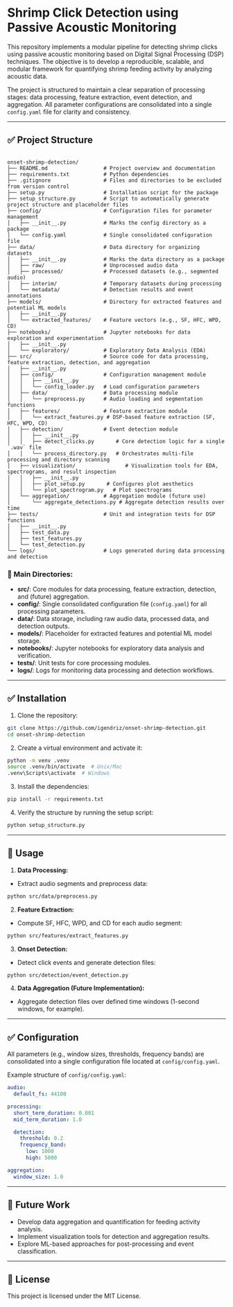 # Shrimp Click Detection using Passive Acoustic Monitoring

This repository implements a modular pipeline for detecting shrimp clicks using passive acoustic monitoring based on Digital Signal Processing (DSP) techniques. The objective is to develop a reproducible, scalable, and modular framework for quantifying shrimp feeding activity by analyzing acoustic data.

The project is structured to maintain a clear separation of processing stages: data processing, feature extraction, event detection, and aggregation. All parameter configurations are consolidated into a single `config.yaml` file for clarity and consistency.

---

## ✅ Project Structure

```

onset-shrimp-detection/
├── README.md                  # Project overview and documentation
├── requirements.txt           # Python dependencies
├── .gitignore                 # Files and directories to be excluded from version control
├── setup.py                   # Installation script for the package
├── setup_structure.py         # Script to automatically generate project structure and placeholder files
├── config/                    # Configuration files for parameter management
│   ├── __init__.py            # Marks the config directory as a package
│   └── config.yaml            # Single consolidated configuration file
├── data/                      # Data directory for organizing datasets
│   ├── __init__.py            # Marks the data directory as a package
│   ├── raw/                   # Unprocessed audio data
│   ├── processed/             # Processed datasets (e.g., segmented audio)
│   ├── interim/               # Temporary datasets during processing
│   └── metadata/              # Detection results and event annotations
├── models/                    # Directory for extracted features and potential ML models
│   ├── __init__.py
│   └── extracted_features/    # Feature vectors (e.g., SF, HFC, WPD, CD)
├── notebooks/                 # Jupyter notebooks for data exploration and experimentation
│   ├── __init__.py
│   └── exploratory/           # Exploratory Data Analysis (EDA)
├── src/                       # Source code for data processing, feature extraction, detection, and aggregation
│   ├── __init__.py
│   ├── config/                # Configuration management module
│   │   ├── __init__.py
│   │   └── config_loader.py   # Load configuration parameters
│   ├── data/                  # Data processing module
│   │   └── preprocess.py      # Audio loading and segmentation functions
│   ├── features/              # Feature extraction module
│   │   └── extract_features.py # DSP-based feature extraction (SF, HFC, WPD, CD)
│   ├── detection/             # Event detection module
│   │   ├── __init__.py
│   │   ├── detect_clicks.py       # Core detection logic for a single `.wav` file
│   │   └── process_directory.py   # Orchestrates multi-file processing and directory scanning
│   ├── visualization/                # Visualization tools for EDA, spectrograms, and result inspection
│   │   ├── __init__.py
│   │   ├── plot_setup.py       # Configures plot aesthetics
│   │   └── plot_spectrogram.py   # Plot spectrograms
│   └── aggregation/           # Aggregation module (future use)
│       └── aggregate_detections.py # Aggregate detection results over time
├── tests/                     # Unit and integration tests for DSP functions
│   ├── __init__.py
│   ├── test_data.py
│   ├── test_features.py
│   └── test_detection.py
└── logs/                      # Logs generated during data processing and detection

```

### 📂 Main Directories:
- **src/**: Core modules for data processing, feature extraction, detection, and (future) aggregation.
- **config/**: Single consolidated configuration file (`config.yaml`) for all processing parameters.
- **data/**: Data storage, including raw audio data, processed data, and detection outputs.
- **models/**: Placeholder for extracted features and potential ML model storage.
- **notebooks/**: Jupyter notebooks for exploratory data analysis and verification.
- **tests/**: Unit tests for core processing modules.
- **logs/**: Logs for monitoring data processing and detection workflows.

---

## ✅ Installation

1. Clone the repository:

```bash
git clone https://github.com/igendriz/onset-shrimp-detection.git
cd onset-shrimp-detection
```

2. Create a virtual environment and activate it:

```bash
python -m venv .venv
source .venv/bin/activate  # Unix/Mac
.venv\Scripts\activate  # Windows
```

3. Install the dependencies:

```bash
pip install -r requirements.txt
```

4. Verify the structure by running the setup script:

```bash
python setup_structure.py
```

---

## 🚀 Usage

1. **Data Processing:**

- Extract audio segments and preprocess data:

```bash
python src/data/preprocess.py
```

2. **Feature Extraction:**

- Compute SF, HFC, WPD, and CD for each audio segment:

```bash
python src/features/extract_features.py
```

3. **Onset Detection:**

- Detect click events and generate detection files:

```bash
python src/detection/event_detection.py
```

4. **Data Aggregation (Future Implementation):**

- Aggregate detection files over defined time windows (1-second windows, for example).

---

## ✅ Configuration

All parameters (e.g., window sizes, thresholds, frequency bands) are consolidated into a single configuration file located at `config/config.yaml`.

Example structure of `config/config.yaml`:

```yaml
audio:
  default_fs: 44100

processing:
  short_term_duration: 0.001
  mid_term_duration: 1.0

  detection:
    threshold: 0.2
    frequency_band:
      low: 1000
      high: 5000

aggregation:
  window_size: 1.0
```

---

## 🌱 Future Work

- Develop data aggregation and quantification for feeding activity analysis.
- Implement visualization tools for detection and aggregation results.
- Explore ML-based approaches for post-processing and event classification.

---

## 📄 License

This project is licensed under the MIT License.
